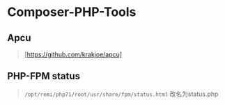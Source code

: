 # Composer-PHP-Tools

## Apcu
> [https://github.com/krakjoe/apcu]
 
## PHP-FPM status

> `/opt/remi/php71/root/usr/share/fpm/status.html` 改名为status.php
